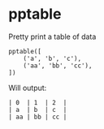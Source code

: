 pptable
=======

Pretty print a table of data

    pptable([
        ('a', 'b', 'c'),
        ('aa', 'bb', 'cc'),
    ])

Will output:

    | 0  | 1  | 2  |
    | a  | b  | c  |
    | aa | bb | cc |
